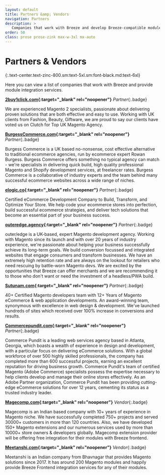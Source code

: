 ```yaml
---
layout: default
title: Partners &amp; Vendors
navigation: Partners
description: >
   Companies that work with Breeze and develop Breeze-compatible modules and themes
order: 50
class: prose prose-zink max-w-3xl mx-auto
---
```


# Partners & Vendors
{:.text-center.text-zinc-800.sm:text-5xl.sm:font-black.md:text-6xl}

Here you can view a list of companies that work with Breeze and provide
module integration services.

**[2buy1click.com](https://www.2buy1click.com/){:target="_blank" rel="noopener"}**
_Partner_{:.badge}

We are experienced Magento 2 specialists, passionate about delivering proven
solutions that are both effective and easy to use. Working with UK clients from
Fashion, Beauty, Giftware, we are proud to say our clients have voted us on
Clutch for Top UK Magento Agency.

**[BurgessCommerce.com](https://burgesscommerce.com/){:target="_blank" rel="noopener"}**
_Partner_{:.badge}

Burgess Commerce is a UK based no-nonsense, cost effective alternative to
traditional ecommerce agencies, run by ecommerce expert Rowan Burgess. Burgess
Commerce offers something no typical agency can match - we're specialists in
delivering quick build, high quality professional Magento and Shopify
development services, at freelancer rates. Burgess Commerce is a
collaborative of industry experts and the team behind many successful
ecommerce websites across a wide range of niches.

**[elogic.co](https://elogic.co/){:target="_blank" rel="noopener"}**
_Partner_{:.badge}

Certified eCommerce Development Company to Build, Transform, and Optimize Your Store. We help code your ecommerce stores into perfection, build successful ecommerce strategies, and deliver tech solutions that become an essential part of your business success.

**[outeredge.agency](https://outeredge.agency/){:target="_blank" rel="noopener"}**
_Partner_{:.badge}

outer/edge is a UK-based, expert Magento development agency. Working with Magento since its launch and with over 20 years of industry experience, we're passionate about helping your business successfully achieve its long-term goals. We build conversion focussed and integrated websites that engage consumers and transform businesses. We have an extremely high retention rate and are always on the lookout for retailers who need rescuing by battle-worn Magento devs. We are excited by the opportunities that Breeze can offer merchants and we are recommending it to those who don't want or need the investment of a headless/PWA build.

**[Sutunam.com](https://sutunam.com/){:target="_blank" rel="noopener"}**
_Partner_{:.badge}

40+ Certified Magento developers team with 12+ Years of Magento eCommerce & web application developments. An award-winning team, synonymous with excellence in web design & development. We've launched hundreds of sites which received over 100% increase in conversions and results.


**[Commercepundit.com](https://www.commercepundit.com/){:target="_blank" rel="noopener"}**
_Partner_{:.badge}

Commerce Pundit is a leading web services agency based in Atlanta, Georgia, which boasts a wealth of experience in design and development, with a particular focus on delivering eCommerce solutions. With a global workforce of over 500 highly skilled professionals, the company has completed more than 600 successful projects, earning an excellent reputation for driving business growth. Commerce Pundit's team of certified Magento (Adobe Commerce) specialists
possess the expertise necessary to help clients develop and manage their online stores effectively. As an Adobe Partner organization, Commerce Pundit has been providing cutting-edge eCommerce solutions for over 12 years, cementing its status as a trusted industry leader.


**[Magecomp.com](https://magecomp.com/){:target="_blank" rel="noopener"}**
_Vendor_{:.badge}

Magecomp is an Indian based company with 10+ years of experience in Magento niche.
We have successfully completed 750+ projects and served 30000+ customers in more
than 120 countries. Also, we have developed 150+ Magento extensions and our
numerous services used by more than 10000+ store owners & developers globally. Magecomp extension provider will be offering free integration for their modules with Breeze frontend.

**[Meetanshi.com](https://meetanshi.com/){:target="_blank" rel="noopener"}**
_Vendor_{:.badge}

Meetanshi is an Indian company from Bhavnagar that provides Magento solutions
since 2017. It has around 200 Magento modules and happily provide Breeze Frontend
integration services for any of their modules.
